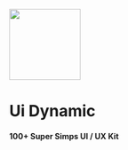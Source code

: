 <a href="https://uidynamic.github.io"><img src="https://user-images.githubusercontent.com/46045883/153742951-aae8a478-ac31-4913-be1d-0223cc66008c.png" width="128"/></a>

<h1>Ui Dynamic</h1>
<h4>100+ Super Simps UI / UX Kit</h4>

